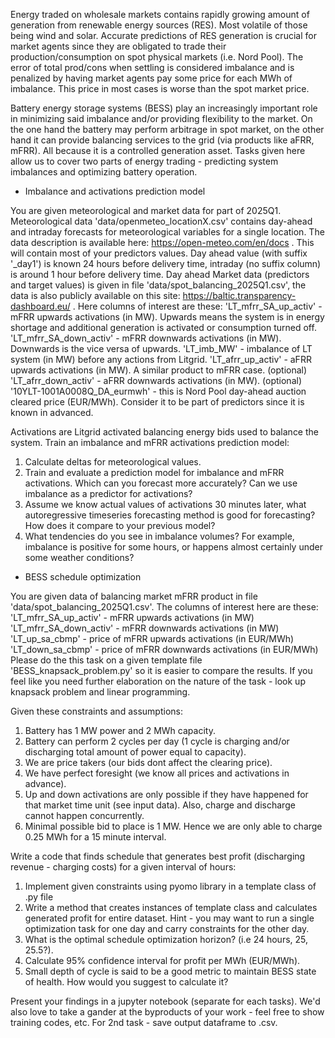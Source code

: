 

Energy traded on wholesale markets contains rapidly growing amount of generation from renewable energy sources (RES). Most volatile of those being wind and solar. Accurate predictions of RES generation is crucial for market agents since they are obligated to trade their production/consumption on spot physical markets (i.e. Nord Pool). The error of total prod/cons when settling is considered imbalance and is penalized by having market agents pay some price for each MWh of imbalance. This price in most cases is worse than the spot market price. 

Battery energy storage systems (BESS) play an increasingly important role in minimizing said imbalance and/or providing flexibility to the market. On the one hand the battery may perform arbitrage in spot market, on the other hand it can provide balancing services to the grid (via products like aFRR, mFRR). All because it is a controlled generation asset. Tasks given here allow us to cover two parts of energy trading - predicting system imbalances and optimizing battery operation.

- Imbalance and activations prediction model

You are given meteorological and market data for part of 2025Q1. Meteorological data 'data/openmeteo_locationX.csv' contains day-ahead and intraday forecasts for meteorological variables for a single location. The data description is available here: https://open-meteo.com/en/docs . This will contain most of your predictors values. Day ahead value (with suffix '_day1') is known 24 hours before delivery time, intraday (no suffix column) is around 1 hour before delivery time.
Day ahead Market data (predictors and target values) is given in file 'data/spot_balancing_2025Q1.csv', the data is also publicly available on this site: https://baltic.transparency-dashboard.eu/ . Here columns of interest are these:
    'LT_mfrr_SA_up_activ' - mFRR upwards activations (in MW). Upwards means the system is in energy shortage and additional generation is activated or consumption turned off.
    'LT_mfrr_SA_down_activ' - mFRR downwards activations (in MW). Downwards is the vice versa of upwards.
    'LT_imb_MW' - imbalance of LT system (in MW) before any actions from Litgrid.
    'LT_afrr_up_activ' - aFRR upwards activations (in MW). A similar product to mFRR case. (optional)
    'LT_afrr_down_activ' - aFRR downwards activations (in MW). (optional)
    '10YLT-1001A0008Q_DA_eurmwh' - this is Nord Pool day-ahead auction cleared price (EUR/MWh). Consider it to be part of predictors since it is known in advanced.

Activations are Litgrid activated balancing energy bids used to balance the system. Train an imbalance and mFRR activations prediction model:
1. Calculate deltas for meteorological values.
2. Train and evaluate a prediction model for imbalance and mFRR activations. Which can you forecast more accurately? Can we use imbalance as a predictor for activations?
3. Assume we know actual values of activations 30 minutes later, what autoregressive timeseries forecasting method is good for forecasting? How does it compare to your previous model?
4. What tendencies do you see in imbalance volumes? For example, imbalance is positive for some hours, or happens almost certainly under some weather conditions? 

- BESS schedule optimization

You are given data of balancing market mFRR product in file 'data/spot_balancing_2025Q1.csv'. The columns of interest here are these:
    'LT_mfrr_SA_up_activ' - mFRR upwards activations (in MW)  
    'LT_mfrr_SA_down_activ' - mFRR downwards activations (in MW)  
    'LT_up_sa_cbmp' - price of mFRR upwards activations (in EUR/MWh)
    'LT_down_sa_cbmp' - price of mFRR downwards activations (in EUR/MWh)
Please do the this task on a given template file 'BESS_knapsack_problem.py' so it is easier to compare the results. If you feel like you need further elaboration on the nature of the task - look up knapsack problem and linear programming.

Given these constraints and assumptions:
1. Battery has 1 MW power and 2 MWh capacity.
2. Battery can perform 2 cycles per day (1 cycle is charging and/or discharging total amount of power equal to capacity).
3. We are price takers (our bids dont affect the clearing price).
4. We have perfect foresight (we know all prices and activations in advance).
5. Up and down activations are only possible if they have happened for that market time unit (see input data). Also, charge and discharge cannot happen concurrently.
6. Minimal possible bid to place is 1 MW. Hence we are only able to charge 0.25 MWh for a 15 minute interval.

Write a code that finds schedule that generates best profit (discharging revenue - charging costs) for a given interval of hours:
1. Implement given constraints using pyomo library in a template class of .py file
2. Write a method that creates instances of template class and calculates generated profit for entire dataset. Hint - you may want to run a single optimization task for one day and carry constraints for the other day.
3. What is the optimal schedule optimization horizon? (i.e 24 hours, 25, 25.5?).
4. Calculate 95% confidence interval for profit per MWh (EUR/MWh).
5. Small depth of cycle is said to be a good metric to maintain BESS state of health. How would you suggest to calculate it?

Present your findings in a jupyter notebook (separate for each tasks). We'd also love to take a gander at the byproducts of your work - feel free to show training codes, etc. For 2nd task - save output dataframe to .csv.